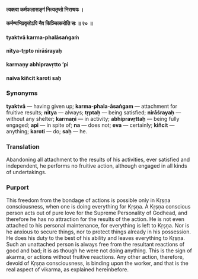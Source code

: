 #### त्यक्त्वा कर्मफलासङ्गं नित्यतृप्तो निराश्रयः ।
#### कर्मण्यभिप्रवृत्तोऽपि नैव किञ्चित्करोति सः ॥ २० ॥

#### tyaktvā karma-phalāsaṅgaṁ
#### nitya-tṛpto nirāśrayaḥ
#### karmaṇy abhipravṛtto ’pi
#### naiva kiñcit karoti saḥ

### Synonyms

**tyaktvā** — having given up; **karma**-**phala**-**āsaṅgam** — attachment for fruitive results; **nitya** — always; **tṛptaḥ** — being satisfied; **nirāśrayaḥ** — without any shelter; **karmaṇi** — in activity; **abhipravṛttaḥ** — being fully engaged; **api** — in spite of; **na** — does not; **eva** — certainly; **kiñcit** — anything; **karoti** — do; **saḥ** — he.

### Translation

Abandoning all attachment to the results of his activities, ever satisfied and independent, he performs no fruitive action, although engaged in all kinds of undertakings.

### Purport

This freedom from the bondage of actions is possible only in Kṛṣṇa consciousness, when one is doing everything for Kṛṣṇa. A Kṛṣṇa conscious person acts out of pure love for the Supreme Personality of Godhead, and therefore he has no attraction for the results of the action. He is not even attached to his personal maintenance, for everything is left to Kṛṣṇa. Nor is he anxious to secure things, nor to protect things already in his possession. He does his duty to the best of his ability and leaves everything to Kṛṣṇa. Such an unattached person is always free from the resultant reactions of good and bad; it is as though he were not doing anything. This is the sign of akarma, or actions without fruitive reactions. Any other action, therefore, devoid of Kṛṣṇa consciousness, is binding upon the worker, and that is the real aspect of vikarma, as explained hereinbefore.